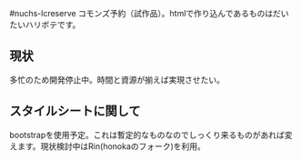 #nuchs-lcreserve
コモンズ予約（試作品）。htmlで作り込んであるものはだいたいハリボテです。
## 現状
多忙のため開発停止中。時間と資源が揃えば実現させたい。
## スタイルシートに関して
bootstrapを使用予定。これは暫定的なものなのでしっくり来るものがあれば変えます。現状検討中はRin(honokaのフォーク)を利用。
